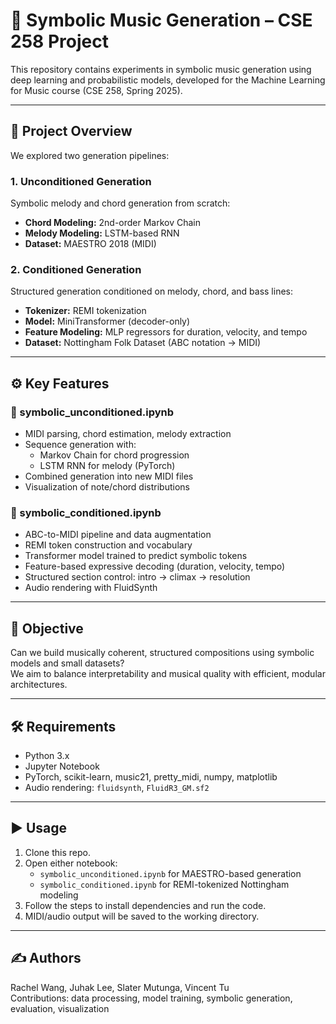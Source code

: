 # 🎼 Symbolic Music Generation – CSE 258 Project

This repository contains experiments in symbolic music generation using deep learning and probabilistic models, developed for the Machine Learning for Music course (CSE 258, Spring 2025).

---

## 📌 Project Overview

We explored two generation pipelines:

### 1. **Unconditioned Generation**  
Symbolic melody and chord generation from scratch:
- **Chord Modeling:** 2nd-order Markov Chain
- **Melody Modeling:** LSTM-based RNN
- **Dataset:** MAESTRO 2018 (MIDI)

### 2. **Conditioned Generation**  
Structured generation conditioned on melody, chord, and bass lines:
- **Tokenizer:** REMI tokenization
- **Model:** MiniTransformer (decoder-only)
- **Feature Modeling:** MLP regressors for duration, velocity, and tempo
- **Dataset:** Nottingham Folk Dataset (ABC notation → MIDI)

---

## ⚙️ Key Features

### 🔹 symbolic_unconditioned.ipynb
- MIDI parsing, chord estimation, melody extraction
- Sequence generation with:
  - Markov Chain for chord progression
  - LSTM RNN for melody (PyTorch)
- Combined generation into new MIDI files
- Visualization of note/chord distributions

### 🔹 symbolic_conditioned.ipynb
- ABC-to-MIDI pipeline and data augmentation
- REMI token construction and vocabulary
- Transformer model trained to predict symbolic tokens
- Feature-based expressive decoding (duration, velocity, tempo)
- Structured section control: intro → climax → resolution
- Audio rendering with FluidSynth

---

## 🎯 Objective

Can we build musically coherent, structured compositions using symbolic models and small datasets?  
We aim to balance interpretability and musical quality with efficient, modular architectures.

---

## 🛠️ Requirements

- Python 3.x
- Jupyter Notebook
- PyTorch, scikit-learn, music21, pretty_midi, numpy, matplotlib
- Audio rendering: `fluidsynth`, `FluidR3_GM.sf2`

---

## ▶️ Usage

1. Clone this repo.
2. Open either notebook:
   - `symbolic_unconditioned.ipynb` for MAESTRO-based generation
   - `symbolic_conditioned.ipynb` for REMI-tokenized Nottingham modeling
3. Follow the steps to install dependencies and run the code.
4. MIDI/audio output will be saved to the working directory.

---

## ✍️ Authors

Rachel Wang, Juhak Lee, Slater Mutunga, Vincent Tu  
Contributions: data processing, model training, symbolic generation, evaluation, visualization
